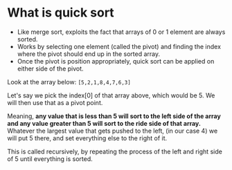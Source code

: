 # What is quick sort

- Like merge sort, exploits the fact that arrays of 0 or 1 element are always sorted.
- Works by selecting one element (called the pivot) and finding the index where the pivot should end up in the sorted array.
- Once the pivot is position appropriately, quick sort can be applied on either side of the pivot.

Look at the array below:
<code>[5,2,1,8,4,7,6,3]</code>

Let's say we pick the index[0] of that array above, which would be 5. We will then use that as a pivot point.

Meaning, **any value that is less than 5 will sort to the left side of the array and any value greater than 5 will sort to the ride side of that array.** Whatever the largest value that gets pushed to the left, (in our case 4) we will put 5 there, and set everything else to the right of it.

This is called recursively, by repeating the process of the left and right side of 5 until everything is sorted.
